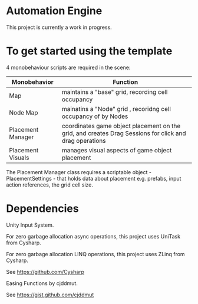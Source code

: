 # Automation Engine 

This project is currently a work in progress. 

# To get started using the template

4 monobehaviour scripts are required in the scene: 

| Monobehavior            | Function  
|----------|----------|
| Map    | maintains a "base" grid, recording cell occupancy |
| Node Map    | mainatins a "Node" grid , recoridng cell occupancy of by Nodes | 
| Placement Manager    | coordinates game object placement on the grid, and creates Drag Sessions for click and drag operations |
| Placement Visuals    | manages visual aspects of game object placement | 

The Placement Manager class requires a scriptable object - PlacementSettings - that holds data about placement e.g. prefabs, input action references, the grid cell size.   


# Dependencies

Unity Input System.


For zero garbage allocation async operations, this project uses UniTask from Cysharp.


For zero garbage allocation LINQ operations, this project uses ZLinq from Cysharp. 


See https://github.com/Cysharp


Easing Functions by cjddmut.


See https://gist.github.com/cjddmut
